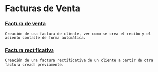 # Facturas de Venta
### [Factura de venta](./creacion_facturascli.md) 
    Creación de una factura de cliente, ver como se crea el recibo y el asiento contable de forma automática.

### [Factura rectificativa](./rectificativa_facturascli.md)
    Creación de una factura rectificativa de un cliente a partir de otra factura creada previamente.

